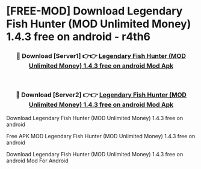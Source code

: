 # [FREE-MOD] Download Legendary Fish Hunter (MOD Unlimited Money) 1.4.3 free on android - r4th6


<div align="center">
<h3>🔴 Download [Server1] 👉👉 <a href="https://apk-comot.site?title=Legendary_Fish_Hunter_(MOD_Unlimited_Money)_1.4.3_free_on_android">Legendary Fish Hunter (MOD Unlimited Money) 1.4.3 free on android Mod Apk</a></h3><br>

<h3>🔴 Download [Server2] 👉👉 <a href="https://apk-comot.site?title=Legendary_Fish_Hunter_(MOD_Unlimited_Money)_1.4.3_free_on_android">Legendary Fish Hunter (MOD Unlimited Money) 1.4.3 free on android Mod Apk</a></h3>
</div>



Download Legendary Fish Hunter (MOD Unlimited Money) 1.4.3 free on android 

Free APK MOD Legendary Fish Hunter (MOD Unlimited Money) 1.4.3 free on android 

Download Legendary Fish Hunter (MOD Unlimited Money) 1.4.3 free on android Mod For Android
